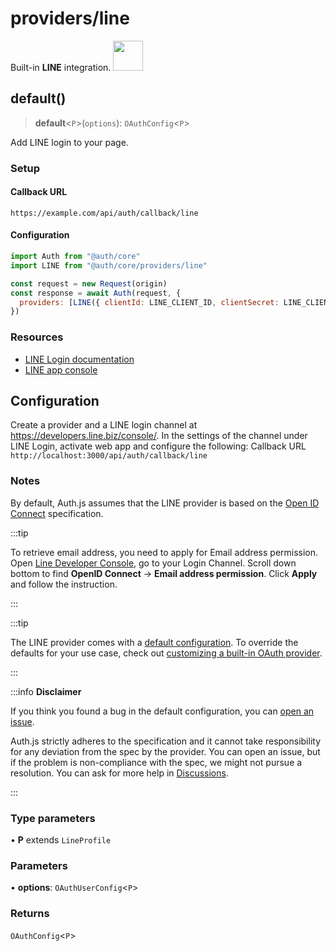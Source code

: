 # providers/line

<div style={{backgroundColor: "#000", display: "flex", justifyContent: "space-between", color: "#fff", padding: 16}}>
<span>Built-in <b>LINE</b> integration.</span>
<a href="https://LINE.com">
  <img style={{display: "block"}} src="https://authjs.dev/img/providers/line.svg" height="48" width="48"/>
</a>
</div>

## default()

> **default**\<`P`\>(`options`): `OAuthConfig`\<`P`\>

Add LINE login to your page.

### Setup

#### Callback URL
```
https://example.com/api/auth/callback/line
```

#### Configuration
```js
import Auth from "@auth/core"
import LINE from "@auth/core/providers/line"

const request = new Request(origin)
const response = await Auth(request, {
  providers: [LINE({ clientId: LINE_CLIENT_ID, clientSecret: LINE_CLIENT_SECRET })],
})
```

### Resources

 - [LINE Login documentation](https://developers.line.biz/en/docs/line-login/integrate-line-login/)
 - [LINE app console](https://developers.line.biz/console/)

## Configuration
Create a provider and a LINE login channel at https://developers.line.biz/console/. In the settings of the channel under LINE Login, activate web app and configure the following: Callback URL `http://localhost:3000/api/auth/callback/line`

### Notes

By default, Auth.js assumes that the LINE provider is
based on the [Open ID Connect](https://openid.net/specs/openid-connect-core-1_0.html) specification.

:::tip

To retrieve email address, you need to apply for Email address permission. Open [Line Developer Console](https://developers.line.biz/console/), go to your Login Channel. Scroll down bottom to find **OpenID Connect** -> **Email address permission**. Click **Apply** and follow the instruction.

:::

:::tip

The LINE provider comes with a [default configuration](https://github.com/nextauthjs/next-auth/blob/main/packages/core/src/providers/line.ts).
To override the defaults for your use case, check out [customizing a built-in OAuth provider](https://authjs.dev/guides/providers/custom-provider#override-default-options).

:::

:::info **Disclaimer**

If you think you found a bug in the default configuration, you can [open an issue](https://authjs.dev/new/provider-issue).

Auth.js strictly adheres to the specification and it cannot take responsibility for any deviation from
the spec by the provider. You can open an issue, but if the problem is non-compliance with the spec,
we might not pursue a resolution. You can ask for more help in [Discussions](https://authjs.dev/new/github-discussions).

:::

### Type parameters

• **P** extends `LineProfile`

### Parameters

• **options**: `OAuthUserConfig`\<`P`\>

### Returns

`OAuthConfig`\<`P`\>
